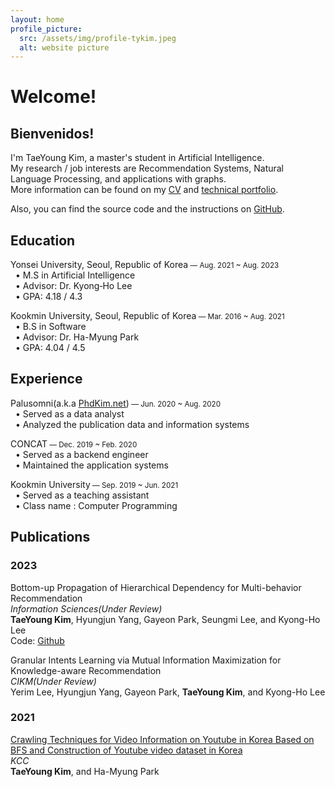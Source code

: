 ```yaml
---
layout: home
profile_picture:
  src: /assets/img/profile-tykim.jpeg
  alt: website picture
---
```


<p>
  <h1> Welcome! </h1>
  <h2> Bienvenidos! </h2>
  I'm TaeYoung Kim, a master's student in Artificial Intelligence. <br>
  My research / job interests are Recommendation Systems, Natural Language Processing, and applications with graphs.<br> 
  More information can be found on my <a href='https://drive.google.com/file/d/1DTfricY3LXzKVwJ5aJQ6_XxHFTP2_oZA/view?usp=drive_link'>CV</a> and <a href='https://drive.google.com/file/d/1VInq5ZS1LcheKBlYQbeKw8hf59oacd19/view?usp=sharing'>technical portfolio</a>.
</p>

<p>
  Also, you can find the source code and the instructions on <a href="https://github.com/tykimNWO">GitHub</a>.
</p>

<h2> Education </h2>
<p>Yonsei University, Seoul, Republic of Korea<small> &mdash; Aug. 2021 ~ Aug. 2023</small><br>
        &nbsp;&nbsp;&bull; M.S in Artificial Intelligence<br>
        &nbsp;&nbsp;&bull; Advisor: Dr. Kyong‑Ho Lee<br>
        &nbsp;&nbsp;&bull; GPA: 4.18 / 4.3</p>
          
<p>Kookmin University, Seoul, Republic of Korea<small> &mdash; Mar. 2016 ~ Aug. 2021</small><br>
        &nbsp;&nbsp;&bull; B.S in Software<br>
        &nbsp;&nbsp;&bull; Advisor: Dr. Ha-Myung Park<br>
        &nbsp;&nbsp;&bull; GPA: 4.04 / 4.5</p>

<h2> Experience </h2>
<p>Palusomni(a.k.a <a href="https://www.phdkim.net">PhdKim.net</a>)<small> &mdash; Jun. 2020 ~ Aug. 2020</small><br>
&nbsp;&nbsp;&bull; Served as a data analyst<br>
&nbsp;&nbsp;&bull; Analyzed the publication data and information systems</p>

<p>CONCAT<small> &mdash; Dec. 2019 ~ Feb. 2020</small><br>
&nbsp;&nbsp;&bull; Served as a backend engineer<br>
&nbsp;&nbsp;&bull; Maintained the application systems</p>

<p>Kookmin University<small> &mdash; Sep. 2019 ~ Jun. 2021</small><br>
&nbsp;&nbsp;&bull; Served as a teaching assistant<br>
&nbsp;&nbsp;&bull; Class name : Computer Programming</p>

<h2> Publications </h2>
<h3> 2023 </h3>

<p>Bottom-up Propagation of Hierarchical Dependency for Multi-behavior Recommendation<br>
<i>Information Sciences(Under Review)</i><br>
<b>TaeYoung Kim</b>, Hyungjun Yang, Gayeon Park, Seungmi Lee, and Kyong-Ho Lee<br>
Code: <a href='https://github.com/tykimNWO/BotPHD'>Github</a>

<p>Granular Intents Learning via Mutual Information Maximization for Knowledge-aware Recommendation<br>
<i>CIKM(Under Review)</i><br>
Yerim Lee, Hyungjun Yang, Gayeon Park, <b>TaeYoung Kim</b>, and Kyong-Ho Lee

<h3> 2021 </h3>
<p> <a href="https://www.dbpia.co.kr/journal/articleDetail?nodeId=NODE10582842"> Crawling Techniques for Video Information on Youtube in Korea Based on BFS and Construction of Youtube video dataset in Korea</a><br>
<i>KCC</i><br>
<b>TaeYoung Kim</b>, and Ha-Myung Park
